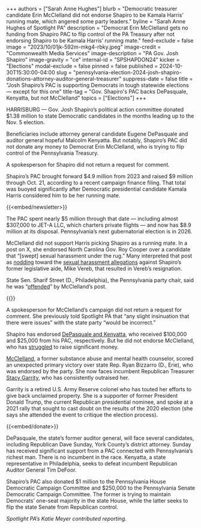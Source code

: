 +++
authors = ["Sarah Anne Hughes"]
blurb = "Democratic treasurer candidate Erin McClelland did not endorse Shapiro to be Kamala Harris’ running mate, which angered some party leaders."
byline = "Sarah Anne Hughes of Spotlight PA"
description = "Democrat Erin McClelland gets no funding from Shapiro PAC to flip control of the PA Treasury after not endorsing Shapiro to be Kamala Harris’ running mate."
feed-exclude = false
image = "2023/10/01jk-592m-mkg4-rbky.jpeg"
image-credit = "Commonwealth Media Services"
image-description = "PA Gov. Josh Shapiro"
image-gravity = "ce"
internal-id = "SPSHAPDON24"
kicker = "Elections"
modal-exclude = false
pinned = false
published = 2024-10-30T15:30:00-04:00
slug = "pennsylvania-election-2024-josh-shapiro-donations-attorney-auditor-general-treasurer"
suppress-date = false
title = "Josh Shapiro’s PAC is supporting Democrats in tough statewide elections — except for this one"
title-tag = "Gov. Shapiro's PAC backs DePasquale, Kenyatta, but not McClelland"
topics = ["Elections"]
+++

HARRISBURG — Gov. Josh Shapiro’s political action committee donated $1.38 million to state Democratic candidates in the months leading up to the Nov. 5 election.

Beneficiaries include attorney general candidate Eugene DePasquale and auditor general hopeful Malcolm Kenyatta. But notably, Shapiro’s PAC did not donate any money to Democrat Erin McClelland, who is trying to flip control of the Pennsylvania Treasury.

A spokesperson for Shapiro did not return a request for comment.

Shapiro’s PAC brought forward $4.9 million from 2023 and raised $9 million through Oct. 21, according to a recent campaign finance filing. That total was buoyed significantly after Democratic presidential candidate Kamala Harris considered him to be her running mate.

{{<embed/newsletter>}}

The PAC spent nearly $5 million through that date — including almost $307,000 to JET-A LLC, which charters private flights — and now has $8.9 million at its disposal. Pennsylvania’s next gubernatorial election is in 2026.

McClelland did not support Harris picking Shapiro as a running mate. In a post on X, she endorsed North Carolina Gov. Roy Cooper over a candidate that “\[swept\] sexual harassment under the rug.” Many interpreted that post as <a href="https://www.pennlive.com/politics/2024/07/pa-democratic-treasurer-candidate-defends-not-backing-shapiro-as-her-veep-choice.html">nodding</a> toward the <a href="https://www.spotlightpa.org/news/2023/10/pennsylvania-josh-shapiro-mike-vereb-sexual-harassment-settlement-amount/">sexual harassment allegations</a> against Shapiro’s former legislative aide, Mike Vereb, that resulted in Vereb’s resignation.

State Sen. Sharif Street (D., Philadelphia), the Pennsylvania party chair, said he was “<a href="https://penncapital-star.com/campaigns-elections/pa-democrats-chair-offended-by-state-treasurer-candidate-mcclellands-social-media-posts/">offended</a>” by McClelland’s post.

{{<dewey-assistant>}}

A spokesperson for McClelland’s campaign did not return a request for comment. She previously told Spotlight PA that “any slight insinuation that there were issues” with the state party “would be incorrect.”

Shapiro has endorsed <a href="https://www.abc27.com/pennsylvania-politics/josh-shapiro-declines-to-endorse-in-pennsylvanias-treasurer-race/">DePasquale and Kenyatta</a>, who received $100,000 and $25,000 from his PAC, respectively. But he did not endorse McClelland, who has <a href="https://www.spotlightpa.org/news/2024/09/pennsylvania-election-2024-campaign-finance-summer-attorney-auditor-general-treasurer/">struggled</a> to raise significant money.

<a href="https://www.spotlightpa.org/news/2024/10/erin-mcclelland-pennsylvania-treasurer-election-2024/">McClelland</a>, a former substance abuse and mental health counselor, scored an unexpected primary victory over state Rep. Ryan Bizzarro (D., Erie), who was endorsed by the party. She now faces incumbent Republican Treasurer <a href="https://www.spotlightpa.org/news/2024/10/stacy-garrity-pennsylvania-treasurer-election-2024/">Stacy Garrity</a>, who has consistently outraised her.

Garrity is a retired U.S. Army Reserve colonel who has touted her efforts to give back unclaimed property. She is a supporter of former President Donald Trump, the current Republican presidential nominee, and spoke at a 2021 rally that sought to cast doubt on the results of the 2020 election (she says she attended the event to critique the election process).

{{<embed/donate>}}

DePasquale, the state’s former auditor general, will face several candidates, including Republican Dave Sunday, York County’s district attorney. Sunday has received significant support from a PAC connected with Pennsylvania’s richest man. There is no incumbent in the race. Kenyatta, a state representative in Philadelphia, seeks to defeat incumbent Republican Auditor General Tim DeFoor.

Shapiro’s PAC also donated $1 million to the Pennsylvania House Democratic Campaign Committee and $250,000 to the Pennsylvania Senate Democratic Campaign Committee. The former is trying to maintain Democrats’ one-seat majority in the state House, while the latter seeks to flip the state Senate from Republican control.

<em>Spotlight PA’s Katie Meyer contributed reporting.</em>


